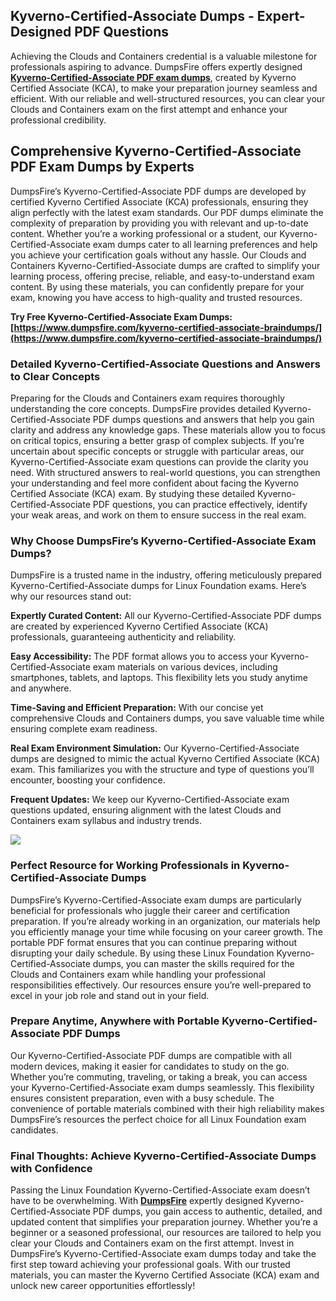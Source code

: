 ## **Kyverno-Certified-Associate Dumps -** **Expert-Designed PDF** **Questions**

  
Achieving the Clouds and Containers credential is a valuable milestone for professionals aspiring to advance. DumpsFire offers expertly designed **[Kyverno-Certified-Associate PDF exam dumps](https://www.dumpsfire.com/kyverno-certified-associate-braindumps/)**, created by Kyverno Certified Associate (KCA), to make your preparation journey seamless and efficient. With our reliable and well-structured resources, you can clear your Clouds and Containers exam on the first attempt and enhance your professional credibility.  

## **Comprehensive Kyverno-Certified-Associate PDF Exam Dumps by Experts**

  
DumpsFire’s Kyverno-Certified-Associate PDF dumps are developed by certified Kyverno Certified Associate (KCA) professionals, ensuring they align perfectly with the latest exam standards. Our PDF dumps eliminate the complexity of preparation by providing you with relevant and up-to-date content. Whether you’re a working professional or a student, our Kyverno-Certified-Associate exam dumps cater to all learning preferences and help you achieve your certification goals without any hassle. Our Clouds and Containers Kyverno-Certified-Associate dumps are crafted to simplify your learning process, offering precise, reliable, and easy-to-understand exam content. By using these materials, you can confidently prepare for your exam, knowing you have access to high-quality and trusted resources.  
  
**Try Free Kyverno-Certified-Associate Exam Dumps:  [https://www.dumpsfire.com/kyverno-certified-associate-braindumps/](https://www.dumpsfire.com/kyverno-certified-associate-braindumps/)**  

### **Detailed** **Kyverno-Certified-Associate** **Questions and Answers to Clear Concepts**

  
Preparing for the Clouds and Containers exam requires thoroughly understanding the core concepts. DumpsFire provides detailed Kyverno-Certified-Associate PDF dumps questions and answers that help you gain clarity and address any knowledge gaps. These materials allow you to focus on critical topics, ensuring a better grasp of complex subjects. If you’re uncertain about specific concepts or struggle with particular areas, our Kyverno-Certified-Associate exam questions can provide the clarity you need. With structured answers to real-world questions, you can strengthen your understanding and feel more confident about facing the Kyverno Certified Associate (KCA) exam. By studying these detailed Kyverno-Certified-Associate PDF questions, you can practice effectively, identify your weak areas, and work on them to ensure success in the real exam.  

### **Why Choose DumpsFire’s Kyverno-Certified-Associate Exam Dumps?**

  
DumpsFire is a trusted name in the industry, offering meticulously prepared Kyverno-Certified-Associate dumps for Linux Foundation exams. Here’s why our resources stand out:  
  
**Expertly Curated Content:** All our Kyverno-Certified-Associate PDF dumps are created by experienced Kyverno Certified Associate (KCA) professionals, guaranteeing authenticity and reliability.  
  
**Easy Accessibility:** The PDF format allows you to access your Kyverno-Certified-Associate exam materials on various devices, including smartphones, tablets, and laptops. This flexibility lets you study anytime and anywhere.  
  
**Time-Saving and Efficient Preparation:** With our concise yet comprehensive Clouds and Containers dumps, you save valuable time while ensuring complete exam readiness.  
  
**Real Exam Environment Simulation:** Our Kyverno-Certified-Associate dumps are designed to mimic the actual Kyverno Certified Associate (KCA) exam. This familiarizes you with the structure and type of questions you’ll encounter, boosting your confidence.  
  
**Frequent Updates:** We keep our Kyverno-Certified-Associate exam questions updated, ensuring alignment with the latest Clouds and Containers exam syllabus and industry trends.  
  
[![](https://www.dumpsfire.com/wp-content/uploads/2024/02/dumpsfire-0704-1024x379.gif)](https://www.dumpsfire.com/kyverno-certified-associate-braindumps/)  

### **Perfect Resource for Working Professionals** **in Kyverno-Certified-Associate Dumps**

  
DumpsFire’s Kyverno-Certified-Associate exam dumps are particularly beneficial for professionals who juggle their career and certification preparation. If you’re already working in an organization, our materials help you efficiently manage your time while focusing on your career growth. The portable PDF format ensures that you can continue preparing without disrupting your daily schedule. By using these Linux Foundation Kyverno-Certified-Associate dumps, you can master the skills required for the Clouds and Containers exam while handling your professional responsibilities effectively. Our resources ensure you’re well-prepared to excel in your job role and stand out in your field.  

### **Prepare Anytime, Anywhere with Portable** **Kyverno-Certified-Associate** **PDF Dumps**

  
Our Kyverno-Certified-Associate PDF dumps are compatible with all modern devices, making it easier for candidates to study on the go. Whether you’re commuting, traveling, or taking a break, you can access your Kyverno-Certified-Associate exam dumps seamlessly. This flexibility ensures consistent preparation, even with a busy schedule. The convenience of portable materials combined with their high reliability makes DumpsFire’s resources the perfect choice for all Linux Foundation exam candidates.  

### **Final Thoughts: Achieve Kyverno-Certified-Associate** **Dumps** **with Confidence**

  
Passing the Linux Foundation Kyverno-Certified-Associate exam doesn’t have to be overwhelming. With **[DumpsFire](https://www.dumpsfire.com/)** expertly designed Kyverno-Certified-Associate PDF dumps, you gain access to authentic, detailed, and updated content that simplifies your preparation journey. Whether you’re a beginner or a seasoned professional, our resources are tailored to help you clear your Clouds and Containers exam on the first attempt. Invest in DumpsFire’s Kyverno-Certified-Associate exam dumps today and take the first step toward achieving your professional goals. With our trusted materials, you can master the Kyverno Certified Associate (KCA) exam and unlock new career opportunities effortlessly!
